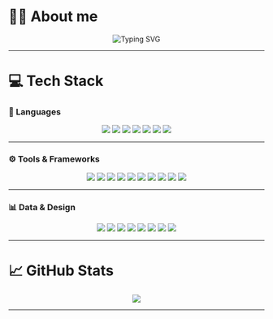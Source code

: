 # 👩‍💻 About me

<!-- Typing SVG Banner -->
<p align="center">
  <img src="https://readme-typing-svg.herokuapp.com?font=Fira+Code&weight=800&size=24&pause=1000&color=F7A8B8&center=true&vCenter=true&width=600&lines=Hi%2C+I'm+Deepika+Anbalagan!;CS+%40+University+of+Waterloo!;Software+Developer!" alt="Typing SVG" />
</p>

---

# 💻 Tech Stack

### 🧠 Languages
<p align="center">
  <img src="https://img.shields.io/badge/Python-FFD1DC?style=for-the-badge&logo=python&logoColor=4B8BBE"/>
  <img src="https://img.shields.io/badge/C-%2300599C.svg?style=for-the-badge&logo=c&logoColor=white"/>
  <img src="https://img.shields.io/badge/C++-%2300599C.svg?style=for-the-badge&logo=c%2B%2B&logoColor=white"/>
  <img src="https://img.shields.io/badge/JavaScript-FFB6C1.svg?style=for-the-badge&logo=javascript&logoColor=black"/>
  <img src="https://img.shields.io/badge/HTML5-FF69B4.svg?style=for-the-badge&logo=html5&logoColor=white"/>
  <img src="https://img.shields.io/badge/CSS3-FFC0CB.svg?style=for-the-badge&logo=css3&logoColor=white"/>
  <img src="https://img.shields.io/badge/HTML5-FF69B4.svg?style=for-the-badge&logo=Racket&logoColor=white"/>
</p>

---

### ⚙️ Tools & Frameworks
<p align="center">
  <img src="https://img.shields.io/badge/React-FFB6C1?style=for-the-badge&logo=react&logoColor=white"/>
  <img src="https://img.shields.io/badge/TailwindCSS-FF69B4?style=for-the-badge&logo=tailwind-css&logoColor=white"/>
  <img src="https://img.shields.io/badge/Node.js-FFD1DC?style=for-the-badge&logo=node.js&logoColor=white"/>
  <img src="https://img.shields.io/badge/Vite-FFB6C1?style=for-the-badge&logo=vite&logoColor=white"/>
  <img src="https://img.shields.io/badge/MySQL-FF69B4?style=for-the-badge&logo=mysql&logoColor=white"/>
  <img src="https://img.shields.io/badge/Git-FFC0CB?style=for-the-badge&logo=git&logoColor=white"/>
  <img src="https://img.shields.io/badge/GitHub-FFB6C1?style=for-the-badge&logo=github&logoColor=white"/>
  <img src="https://img.shields.io/badge/Postman-FFD1DC?style=for-the-badge&logo=postman&logoColor=white"/>
  <img src="https://img.shields.io/badge/Kubernetes-FF69B4?style=for-the-badge&logo=kubernetes&logoColor=white"/>
  <img src="https://img.shields.io/badge/Google%20Cloud-FFB6C1?style=for-the-badge&logo=google-cloud&logoColor=white"/>
</p>

---

### 📊 Data & Design
<p align="center">
  <img src="https://img.shields.io/badge/NumPy-FFC0CB?style=for-the-badge&logo=numpy&logoColor=white"/>
  <img src="https://img.shields.io/badge/Pandas-FF69B4?style=for-the-badge&logo=pandas&logoColor=white"/>
  <img src="https://img.shields.io/badge/Plotly-FFB6C1?style=for-the-badge&logo=plotly&logoColor=white"/>
  <img src="https://img.shields.io/badge/Matplotlib-FFD1DC?style=for-the-badge&logo=matplotlib&logoColor=black"/>
  <img src="https://img.shields.io/badge/Scikit--Learn-FFC0CB?style=for-the-badge&logo=scikit-learn&logoColor=white"/>
  <img src="https://img.shields.io/badge/Figma-FF69B4?style=for-the-badge&logo=figma&logoColor=white"/>
  <img src="https://img.shields.io/badge/Canva-FFB6C1?style=for-the-badge&logo=canva&logoColor=white"/>
  <img src="https://img.shields.io/badge/Adobe-FFD1DC?style=for-the-badge&logo=adobe&logoColor=white"/>
</p>

---

# 📈 GitHub Stats

<p align="center">
  <img src="https://github-readme-stats.vercel.app/api/top-langs/?username=Deeppcodes&theme=tokyonight&layout=compact&hide_border=false" />
</p>

---
<!-- Baby Pink Header Divider -->
<!-- p align="center">
  <img src="https://capsule-render.vercel.app/api?type=waving&color=ffb6c1&height=120&section=header&fontAlign=50&fontSize=40&fontColor=ffffff" />
</p>



---

<p align="center">
  <img src="https://visitcount.itsvg.in/api?id=Deeppcodes&icon=0&color=ffb6c1" />
</p>

<!-- Footer -->
<!--p align="center">
  <img src="https://capsule-render.vercel.app/api?type=waving&color=ffb6c1&height=120&section=footer"/>
</p>

<!---
Deeppcodes/Deeppcodes is a ✨ special ✨ repository because its `README.md` (this file) appears on your GitHub profile.
You can click the Preview link to take a look at your changes.
--->
